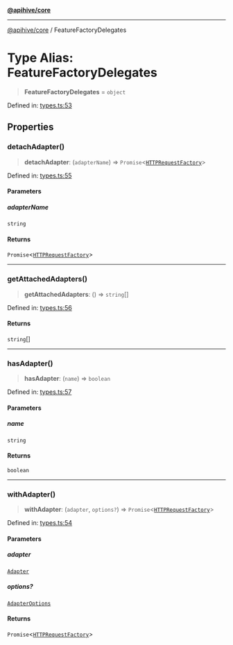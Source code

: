 [**@apihive/core**](../README.md)

***

[@apihive/core](../globals.md) / FeatureFactoryDelegates

# Type Alias: FeatureFactoryDelegates

> **FeatureFactoryDelegates** = `object`

Defined in: [types.ts:53](https://github.com/cleverplatypus/apihive-core/blob/917ef8bbf07171bc9393193650ebef9dbc655327/src/types.ts#L53)

## Properties

### detachAdapter()

> **detachAdapter**: (`adapterName`) => `Promise`\<[`HTTPRequestFactory`](../classes/HTTPRequestFactory.md)\>

Defined in: [types.ts:55](https://github.com/cleverplatypus/apihive-core/blob/917ef8bbf07171bc9393193650ebef9dbc655327/src/types.ts#L55)

#### Parameters

##### adapterName

`string`

#### Returns

`Promise`\<[`HTTPRequestFactory`](../classes/HTTPRequestFactory.md)\>

***

### getAttachedAdapters()

> **getAttachedAdapters**: () => `string`[]

Defined in: [types.ts:56](https://github.com/cleverplatypus/apihive-core/blob/917ef8bbf07171bc9393193650ebef9dbc655327/src/types.ts#L56)

#### Returns

`string`[]

***

### hasAdapter()

> **hasAdapter**: (`name`) => `boolean`

Defined in: [types.ts:57](https://github.com/cleverplatypus/apihive-core/blob/917ef8bbf07171bc9393193650ebef9dbc655327/src/types.ts#L57)

#### Parameters

##### name

`string`

#### Returns

`boolean`

***

### withAdapter()

> **withAdapter**: (`adapter`, `options?`) => `Promise`\<[`HTTPRequestFactory`](../classes/HTTPRequestFactory.md)\>

Defined in: [types.ts:54](https://github.com/cleverplatypus/apihive-core/blob/917ef8bbf07171bc9393193650ebef9dbc655327/src/types.ts#L54)

#### Parameters

##### adapter

[`Adapter`](../interfaces/Adapter.md)

##### options?

[`AdapterOptions`](../interfaces/AdapterOptions.md)

#### Returns

`Promise`\<[`HTTPRequestFactory`](../classes/HTTPRequestFactory.md)\>
